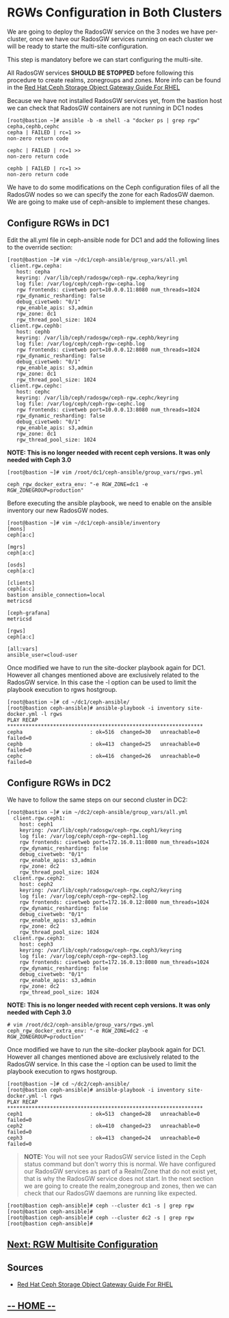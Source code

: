 # RGWs Configuration in Both Clusters

We are going to deploy the RadosGW service on the 3 nodes we have per-cluster, once we have our RadosGW services running on each cluster we will be ready to starte the multi-site configuration.

This step is mandatory before we can start configuring the multi-site.

All RadosGW services **SHOULD BE STOPPED** before following this procedure to create realms, zonegroups and zones.
More info can be found in the [Red Hat Ceph Storage Object Gateway Guide For RHEL](https://access.redhat.com/documentation/en-us/red_hat_ceph_storage/3/html-single/object_gateway_guide_for_red_hat_enterprise_linux/index)

Because we have not installed RadosGW services yet, from the bastion host we can check that RadosGW containers are not running in DC1 nodes
```
[root@bastion ~]# ansible -b -m shell -a "docker ps | grep rgw" cepha,cephb,cephc
cepha | FAILED | rc=1 >>
non-zero return code

cephc | FAILED | rc=1 >>
non-zero return code

cephb | FAILED | rc=1 >>
non-zero return code
```


We have to do some modifications on the Ceph configuration files of all the RadosGW nodes so we can specify the zone for each RadosGW daemon.
We are going to make use of ceph-ansible to implement these changes.

## Configure RGWs in DC1

Edit the all.yml file in ceph-ansible node for DC1 and add the following lines to the override section:
 ```
[root@bastion ~]# vim ~/dc1/ceph-ansible/group_vars/all.yml
  client.rgw.cepha:
    host: cepha
    keyring: /var/lib/ceph/radosgw/ceph-rgw.cepha/keyring
    log file: /var/log/ceph/ceph-rgw-cepha.log
    rgw frontends: civetweb port=10.0.0.11:8080 num_threads=1024
    rgw_dynamic_resharding: false
    debug_civetweb: "0/1"
    rgw_enable_apis: s3,admin
    rgw_zone: dc1
    rgw_thread_pool_size: 1024
  client.rgw.cephb:
    host: cephb
    keyring: /var/lib/ceph/radosgw/ceph-rgw.cephb/keyring
    log file: /var/log/ceph/ceph-rgw-cephb.log
    rgw frontends: civetweb port=10.0.0.12:8080 num_threads=1024
    rgw_dynamic_resharding: false
    debug_civetweb: "0/1"
    rgw_enable_apis: s3,admin
    rgw_zone: dc1
    rgw_thread_pool_size: 1024
  client.rgw.cephc:
    host: cephc
    keyring: /var/lib/ceph/radosgw/ceph-rgw.cephc/keyring
    log file: /var/log/ceph/ceph-rgw-cephc.log
    rgw frontends: civetweb port=10.0.0.13:8080 num_threads=1024
    rgw_dynamic_resharding: false
    debug_civetweb: "0/1"
    rgw_enable_apis: s3,admin
    rgw_zone: dc1
    rgw_thread_pool_size: 1024
```

**NOTE: This is no longer needed with recent ceph versions. It was only needed with Ceph 3.0**
```
[root@bastion ~]# vim /root/dc1/ceph-ansible/group_vars/rgws.yml
```

```
ceph_rgw_docker_extra_env: "-e RGW_ZONE=dc1 -e RGW_ZONEGROUP=production"
```

Before executing the ansible playbook, we need to enable on the ansible inventory our new RadosGW nodes.

```
[root@bastion ~]# vim ~/dc1/ceph-ansible/inventory
[mons]
ceph[a:c]

[mgrs]
ceph[a:c]

[osds]
ceph[a:c]

[clients]
ceph[a:c]
bastion ansible_connection=local
metricsd

[ceph-grafana]
metricsd

[rgws]
ceph[a:c]

[all:vars]
ansible_user=cloud-user
```

Once modified we have to run the site-docker playbook again for DC1. However all changes mentioned above are exclusively related to the RadosGW service. In this case the -l option can be used to limit the playbook execution to rgws hostgroup.

```
[root@bastion ~]# cd ~/dc1/ceph-ansible/
[root@bastion ceph-ansible]# ansible-playbook -i inventory site-docker.yml -l rgws
PLAY RECAP ****************************************************************
cepha                      : ok=516  changed=30   unreachable=0    failed=0   
cephb                      : ok=413  changed=25   unreachable=0    failed=0   
cephc                      : ok=416  changed=26   unreachable=0    failed=0
```

## Configure RGWs in DC2

We have to follow the same steps on our second cluster in DC2:
```
[root@bastion ~]# vim ~/dc2/ceph-ansible/group_vars/all.yml
  client.rgw.ceph1:
    host: ceph1
    keyring: /var/lib/ceph/radosgw/ceph-rgw.ceph1/keyring
    log file: /var/log/ceph/ceph-rgw-ceph1.log
    rgw frontends: civetweb port=172.16.0.11:8080 num_threads=1024
    rgw_dynamic_resharding: false
    debug_civetweb: "0/1"
    rgw_enable_apis: s3,admin
    rgw_zone: dc2
    rgw_thread_pool_size: 1024
  client.rgw.ceph2:
    host: ceph2
    keyring: /var/lib/ceph/radosgw/ceph-rgw.ceph2/keyring
    log file: /var/log/ceph/ceph-rgw-ceph2.log
    rgw frontends: civetweb port=172.16.0.12:8080 num_threads=1024
    rgw_dynamic_resharding: false
    debug_civetweb: "0/1"
    rgw_enable_apis: s3,admin
    rgw_zone: dc2
    rgw_thread_pool_size: 1024
  client.rgw.ceph3:
    host: ceph3
    keyring: /var/lib/ceph/radosgw/ceph-rgw.ceph3/keyring
    log file: /var/log/ceph/ceph-rgw-ceph3.log
    rgw frontends: civetweb port=172.16.0.13:8080 num_threads=1024
    rgw_dynamic_resharding: false
    debug_civetweb: "0/1"
    rgw_enable_apis: s3,admin
    rgw_zone: dc2
    rgw_thread_pool_size: 1024
```

**NOTE: This is no longer needed with recent ceph versions. It was only needed with Ceph 3.0**
```
# vim /root/dc2/ceph-ansible/group_vars/rgws.yml
ceph_rgw_docker_extra_env: "-e RGW_ZONE=dc2 -e RGW_ZONEGROUP=production"
```

Once modified we have to run the site-docker playbook again for DC1. However all changes mentioned above are exclusively related to the RadosGW service. In this case the -l option can be used to limit the playbook execution to rgws hostgroup.

```
[root@bastion ~]# cd ~/dc2/ceph-ansible/
[root@bastion ceph-ansible]# ansible-playbook -i inventory site-docker.yml -l rgws
PLAY RECAP ****************************************************************
ceph1                      : ok=513  changed=28   unreachable=0    failed=0   
ceph2                      : ok=410  changed=23   unreachable=0    failed=0   
ceph3                      : ok=413  changed=24   unreachable=0    failed=0
```

>**NOTE:** You will not see your RadosGW service listed in the Ceph status command but don't worry this is normal. We have configured our RadosGW services as part of a Realm/Zone that do not exist yet, that is why the RadosGW service does not start. In the next section we are going to create the realm,zonegroup and zones, then we can check that our RadosGW daemons are running like expected.
```
[root@bastion ceph-ansible]# ceph --cluster dc1 -s | grep rgw
[root@bastion ceph-ansible]# 
[root@bastion ceph-ansible]# ceph --cluster dc2 -s | grep rgw
[root@bastion ceph-ansible]#
```


## [**Next: RGW Multisite Configuration**](https://redhatsummitlabs.gitlab.io/red-hat-ceph-storage-building-an-object-storage-active-active-multisite-solution/#/scenario3/03-RadosGW_Multisite_Configuration)

## Sources

* [Red Hat Ceph Storage Object Gateway Guide For RHEL](https://access.redhat.com/documentation/en-us/red_hat_ceph_storage/3/html-single/object_gateway_guide_for_red_hat_enterprise_linux/index)

## [**-- HOME --**](https://redhatsummitlabs.gitlab.io/red-hat-ceph-storage-building-an-object-storage-active-active-multisite-solution/#/)
